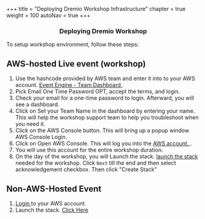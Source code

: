 +++
title = "Deploying Dremio Workshop Infrastructure"
chapter = true
weight = 100
autoNav = true
+++

<center><h3>Deploying Dremio Workshop </h3></center>
    
   To setup workshop environment, follow these steps: 
## AWS-hosted Live event (workshop)

1. Use the hashcode provided by AWS team and enter it into to your AWS account. <a href="https://dashboard.eventengine.run/dashboard" target="_blank" />Event Engine - Team Dashboard </a>  .
1. Pick Email One Time Password OPT, accept the terms, and login.
1. Check your email for a one-time password to login. Afterward, you will see a dashboard.
1. Click on Set your Team Name in the dashboard by entering your name. This will help the workshop support team to help you troubleshoot when you need it.
1. Click on the AWS Console button. This will bring up a popup window AWS Console Login.
1. Click on Open AWS Console. This will log you into the <a href="https://us-east-1.console.aws.amazon.com/console/home?region=us-east-1"/> AWS account. </a> .
1. You will use this account for the entire workshop duration.
1. On the day of the workshop, you will Launch the stack. <a href="https://console.aws.amazon.com/cloudformation/home?region=us-east-1#/stacks/new?stackName=dremio-workshop&templateURL=https://s3.amazonaws.com/lk-formation-sk.s3.amazonaws.com/create-dremioworkshop-infrastructure.yml" target="_blank" />launch the stack</a>  needed for the workshop. Click `Next` till the end and then select acknowledgement checkbox. Then click "Create Stack"

    
## Non-AWS-Hosted Event
    

   1. <a href="https://us-east-1.console.aws.amazon.com/console/home?region=us-east-1" target="_blank" />Login </a> to your AWS account.
   1. Launch the stack. <a href="https://console.aws.amazon.com/cloudformation/home?region=us-east-1#/stacks/new?stackName=dremio-workshop&templateURL=https://s3.amazonaws.com/lk-formation-sk.s3.amazonaws.com/create-dremioworkshop-infrastructure.yml" target="_blank"  />Click Here</a>

  
   




